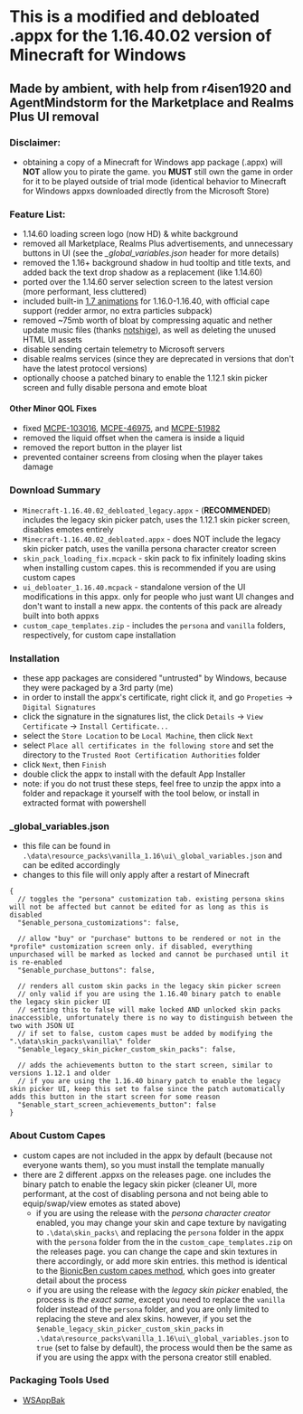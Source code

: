 # This is a modified and debloated .appx for the 1.16.40.02 version of Minecraft for Windows
## Made by ambient, with help from r4isen1920 and AgentMindstorm for the Marketplace and Realms Plus UI removal 


### Disclaimer:
- obtaining a copy of a Minecraft for Windows app package (.appx) will **NOT** allow you to pirate the game. you **MUST** still own the game in order for it to be played outside of trial mode (identical behavior to Minecraft for Windows appxs downloaded directly from the Microsoft Store)


### Feature List:
- 1.14.60 loading screen logo (now HD) & white background
- removed all Marketplace, Realms Plus advertisements, and unnecessary buttons in UI (see the *_global_variables.json* header for more details)
- removed the 1.16+ background shadow in hud tooltip and title texts, and added back the text drop shadow as a replacement (like 1.14.60)
- ported over the 1.14.60 server selection screen to the latest version (more performant, less cluttered)
- included built-in [1.7 animations](https://mcpedl.com/java-1-7-animations/) for 1.16.0-1.16.40, with official cape support (redder armor, no extra particles subpack)
- removed ~75mb worth of bloat by compressing aquatic and nether update music files (thanks [notshige](https://github.com/NotShige)), as well as deleting the unused HTML UI assets
- disable sending certain telemetry to Microsoft servers
- disable realms services (since they are deprecated in versions that don't have the latest protocol versions)
- optionally choose a patched binary to enable the 1.12.1 skin picker screen and fully disable persona and emote bloat
  
#### Other Minor QOL Fixes
- fixed [MCPE-103016](https://bugs.mojang.com/browse/MCPE-103016), [MCPE-46975](https://bugs.mojang.com/browse/MCPE-46975), and [MCPE-51982](https://bugs.mojang.com/browse/MCPE-51982)
- removed the liquid offset when the camera is inside a liquid
- removed the report button in the player list
- prevented container screens from closing when the player takes damage



### Download Summary
- `Minecraft-1.16.40.02_debloated_legacy.appx` - (**RECOMMENDED**) includes the legacy skin picker patch, uses the 1.12.1 skin picker screen, disables emotes entirely
- `Minecraft-1.16.40.02_debloated.appx` - does NOT include the legacy skin picker patch, uses the vanilla persona character creator screen
- `skin_pack_loading_fix.mcpack` - skin pack to fix infinitely loading skins when installing custom capes. this is recommended if you are using custom capes
- `ui_debloater_1.16.40.mcpack` - standalone version of the UI modifications in this appx. only for people who just want UI changes and don't want to install a new appx. the contents of this pack are already built into both appxs
- `custom_cape_templates.zip` - includes the `persona` and `vanilla` folders, respectively, for custom cape installation


### Installation
- these app packages are considered "untrusted" by Windows, because they were packaged by a 3rd party (me)
- in order to install the appx's certificate, right click it, and go `Propeties` -> `Digital Signatures`
- click the signature in the signatures list, the click `Details` -> `View Certificate` -> `Install Certificate...`
- select the `Store Location` to be `Local Machine`, then click `Next`
- select `Place all certificates in the following store` and set the directory to the `Trusted Root Certification Authorities` folder
- click `Next`, then `Finish`
- double click the appx to install with the default App Installer
- note: if you do not trust these steps, feel free to unzip the appx into a folder and repackage it yourself with the tool below, or install in extracted format with powershell



### _global_variables.json
- this file can be found in `.\data\resource_packs\vanilla_1.16\ui\_global_variables.json` and can be edited accordingly
- changes to this file will only apply after a restart of Minecraft
```
{
  // toggles the "persona" customization tab. existing persona skins will not be affected but cannot be edited for as long as this is disabled
  "$enable_persona_customizations": false,
  
  // allow "buy" or "purchase" buttons to be rendered or not in the *profile* customization screen only. if disabled, everything unpurchased will be marked as locked and cannot be purchased until it is re-enabled
  "$enable_purchase_buttons": false,

  // renders all custom skin packs in the legacy skin picker screen
  // only valid if you are using the 1.16.40 binary patch to enable the legacy skin picker UI
  // setting this to false will make locked AND unlocked skin packs inaccessible, unfortunately there is no way to distinguish between the two with JSON UI
  // if set to false, custom capes must be added by modifying the ".\data\skin_packs\vanilla\" folder
  "$enable_legacy_skin_picker_custom_skin_packs": false,

  // adds the achievements button to the start screen, similar to versions 1.12.1 and older
  // if you are using the 1.16.40 binary patch to enable the legacy skin picker UI, keep this set to false since the patch automatically adds this button in the start screen for some reason
  "$enable_start_screen_achievements_button": false
}
```


### About Custom Capes
- custom capes are not included in the appx by default (because not everyone wants them), so you must install the template manually
- there are 2 different .appxs on the releases page. one includes the binary patch to enable the legacy skin picker (cleaner UI, more performant, at the cost of disabling persona and not being able to equip/swap/view emotes as stated above)
	- if you are using the release with the *persona character creator* enabled, you may change your skin and cape texture by navigating to `.\data\skin_packs\` and replacing the `persona` folder in the appx with the `persona` folder from the in the `custom_cape_templates.zip` on the releases page. you can change the cape and skin textures in there accordingly, or add more skin entries. this method is identical to the [BionicBen custom capes method](https://www.youtube.com/watch?v=spJRWCe5Vy0), which goes into greater detail about the process
	- if you are using the release with the *legacy skin picker* enabled, the process is *the exact same*, except you need to replace the `vanilla` folder instead of the `persona` folder, and you are only limited to replacing the steve and alex skins. however, if you set the `$enable_legacy_skin_picker_custom_skin_packs` in `.\data\resource_packs\vanilla_1.16\ui\_global_variables.json` to `true` (set to false by default), the process would then be the same as if you are using the appx with the persona creator still enabled.



### Packaging Tools Used
- [WSAppBak](https://github.com/Wapitiii/WSAppBak)